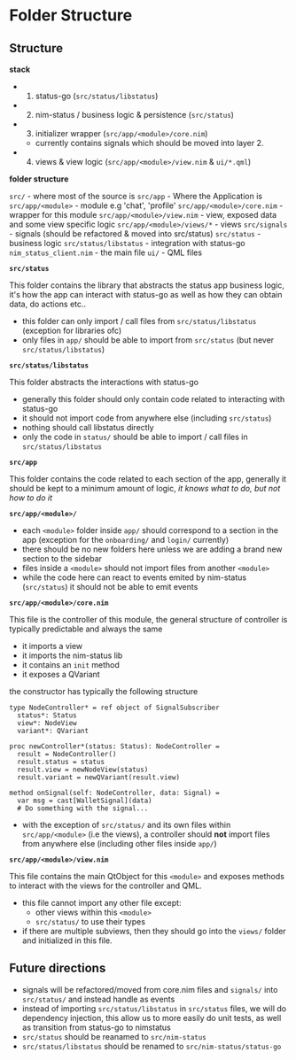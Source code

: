 # Folder Structure

## Structure

**stack**

* 1. status-go (`src/status/libstatus`)
* 2. nim-status / business logic & persistence (`src/status`)
* 3. initializer wrapper (`src/app/<module>/core.nim`)
  * currently contains signals which should be moved into layer 2.
* 4. views & view logic (`src/app/<module>/view.nim` & `ui/*.qml`)

**folder structure**

`src/` - where most of the source is
`src/app` - Where the Application is
`src/app/<module>` - module e.g 'chat', 'profile'
`src/app/<module>/core.nim` - wrapper for this module
`src/app/<module>/view.nim` - view, exposed data and some view specific logic
`src/app/<module>/views/*` - views
`src/signals` - signals (should be refactored & moved into src/status)
`src/status` - business logic
`src/status/libstatus` - integration with status-go
`nim_status_client.nim` - the main file
`ui/` - QML files

**`src/status`**

This folder contains the library that abstracts the status app business logic, it's how the app can interact with status-go as well as how they can obtain data, do actions etc..

* this folder can only import / call files from `src/status/libstatus` (exception for libraries ofc)
* only files in `app/` should be able to import from `src/status` (but never `src/status/libstatus`)

**`src/status/libstatus`**

This folder abstracts the interactions with status-go

* generally this folder should only contain code related to interacting with status-go
* it should not import code from anywhere else (including `src/status`)
* nothing should call libstatus directly
* only the code in `status/` should be able to import / call files in `src/status/libstatus`

**`src/app`**

This folder contains the code related to each section of the app, generally it should be kept to a minimum amount of logic, *it knows what to do, but not how to do it*

**`src/app/<module>/`**

* each `<module>` folder inside `app/` should correspond to a section in the app (exception for the `onboarding/` and `login/` currently)
* there should be no new folders here unless we are adding a brand new section to the sidebar
* files inside a `<module>` should not import files from another `<module>`
* while the code here can react to events emited by nim-status (`src/status`) it should not be able to emit events

**`src/app/<module>/core.nim`**

This file is the controller of this module, the general structure of controller is typically predictable and always the same

* it imports a view
* it imports the nim-status lib
* it contains an `init` method
* it exposes a QVariant

the constructor has typically the following structure

```nimrod=
type NodeController* = ref object of SignalSubscriber
  status*: Status
  view*: NodeView
  variant*: QVariant

proc newController*(status: Status): NodeController =
  result = NodeController()
  result.status = status
  result.view = newNodeView(status)
  result.variant = newQVariant(result.view)

method onSignal(self: NodeController, data: Signal) =
  var msg = cast[WalletSignal](data)
  # Do something with the signal...
```

* with the exception of `src/status/` and its own files within `src/app/<module>` (i.e the views), a controller should **not** import files from anywhere else (including other files inside `app/`)

**`src/app/<module>/view.nim`**

This file contains the main QtObject for this `<module>` and exposes methods to interact with the views for the controller and QML.

* this file cannot import any other file except:
  * other views within this `<module>`
  * `src/status/` to use their types
* if there are multiple subviews, then they should go into the `views/` folder and initialized in this file.

## Future directions

* signals will be refactored/moved from core.nim files and `signals/` into `src/status/` and instead handle as events
* instead of importing `src/status/libstatus` in `src/status` files, we will do dependency injection, this allow us to more easily do unit tests, as well as transition from status-go to nimstatus
* `src/status` should be reanamed to `src/nim-status`
* `src/status/libstatus` should be renamed to `src/nim-status/status-go`
